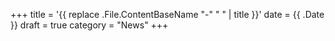 +++
title = '{{ replace .File.ContentBaseName "-" " " | title }}'
date = {{ .Date }}
draft = true
category = "News"
+++
